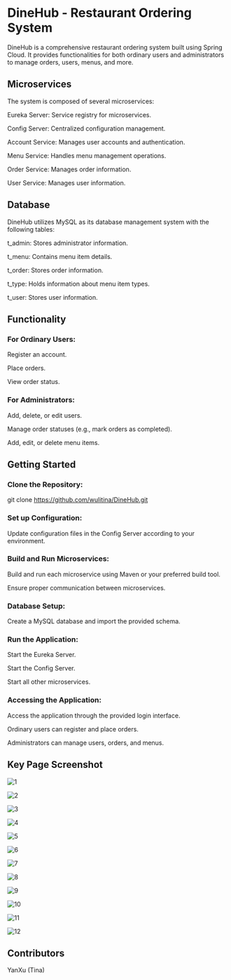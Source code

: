 # DineHub - Restaurant Ordering System
DineHub is a comprehensive restaurant ordering system built using Spring Cloud. It provides functionalities for both ordinary users and administrators to manage orders, users, menus, and more.

## Microservices
The system is composed of several microservices:


Eureka Server: Service registry for microservices.

Config Server: Centralized configuration management.

Account Service: Manages user accounts and authentication.

Menu Service: Handles menu management operations.

Order Service: Manages order information.

User Service: Manages user information.

## Database
DineHub utilizes MySQL as its database management system with the following tables:


t_admin: Stores administrator information.

t_menu: Contains menu item details.

t_order: Stores order information.

t_type: Holds information about menu item types.

t_user: Stores user information.

## Functionality
### For Ordinary Users:
Register an account.

Place orders.

View order status.

### For Administrators:
Add, delete, or edit users.

Manage order statuses (e.g., mark orders as completed).

Add, edit, or delete menu items.

## Getting Started
### Clone the Repository:
git clone https://github.com/wulitina/DineHub.git
### Set up Configuration:
Update configuration files in the Config Server according to your environment.
### Build and Run Microservices:
Build and run each microservice using Maven or your preferred build tool.

Ensure proper communication between microservices.

### Database Setup:
Create a MySQL database and import the provided schema.
### Run the Application:
Start the Eureka Server.

Start the Config Server.

Start all other microservices.

### Accessing the Application:
Access the application through the provided login interface.

Ordinary users can register and place orders.

Administrators can manage users, orders, and menus.



## Key Page Screenshot

![1](readmePictures/1.png)

![2](readmePictures/2.png)

![3](readmePictures/3.png)

![4](readmePictures/4.png)

![5](readmePictures/5.png)

![6](readmePictures/6.png)

![7](readmePictures/7.png)

![8](readmePictures/8.png)

![9](readmePictures/9.png)

![10](readmePictures/10.png)

![11](readmePictures/11.png)

![12](readmePictures/12.png)



## Contributors
YanXu (Tina)
